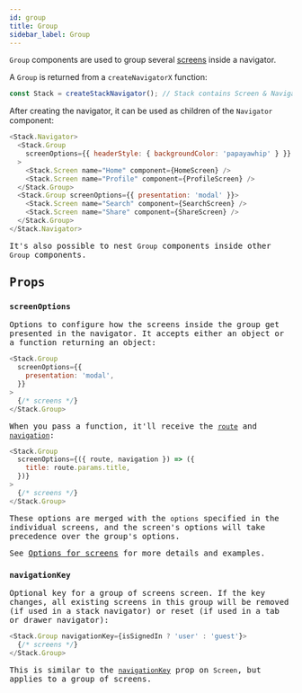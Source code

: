 ```yaml
---
id: group
title: Group
sidebar_label: Group
---
```


`Group` components are used to group several [screens](screen.md) inside a navigator.

A `Group` is returned from a `createNavigatorX` function:

```js
const Stack = createStackNavigator(); // Stack contains Screen & Navigator properties
```

After creating the navigator, it can be used as children of the `Navigator` component:

<samp id="api-group" />

```js
<Stack.Navigator>
  <Stack.Group
    screenOptions={{ headerStyle: { backgroundColor: 'papayawhip' } }}
  >
    <Stack.Screen name="Home" component={HomeScreen} />
    <Stack.Screen name="Profile" component={ProfileScreen} />
  </Stack.Group>
  <Stack.Group screenOptions={{ presentation: 'modal' }}>
    <Stack.Screen name="Search" component={SearchScreen} />
    <Stack.Screen name="Share" component={ShareScreen} />
  </Stack.Group>
</Stack.Navigator>
```

It's also possible to nest `Group` components inside other `Group` components.

## Props

### `screenOptions`

Options to configure how the screens inside the group get presented in the navigator. It accepts either an object or a function returning an object:

```js
<Stack.Group
  screenOptions={{
    presentation: 'modal',
  }}
>
  {/* screens */}
</Stack.Group>
```

When you pass a function, it'll receive the [`route`](route-prop.md) and [`navigation`](navigation-prop.md):

```js
<Stack.Group
  screenOptions={({ route, navigation }) => ({
    title: route.params.title,
  })}
>
  {/* screens */}
</Stack.Group>
```

These options are merged with the `options` specified in the individual screens, and the screen's options will take precedence over the group's options.

See [Options for screens](screen-options.md) for more details and examples.

### `navigationKey`

Optional key for a group of screens screen. If the key changes, all existing screens in this group will be removed (if used in a stack navigator) or reset (if used in a tab or drawer navigator):

```js
<Stack.Group navigationKey={isSignedIn ? 'user' : 'guest'}>
  {/* screens */}
</Stack.Group>
```

This is similar to the [`navigationKey`](screen.md#navigationkey) prop on `Screen`, but applies to a group of screens.
